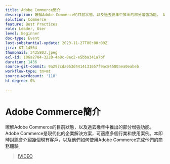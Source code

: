 ```yaml
---
title: Adobe Commerce簡介
description: 瞭解Adobe Commerce的目前狀態，以及過去幾年中推出的部分增強功能。 Adobe Commerce是現代化的企業解決方案，可適應多個行業和使用案例。本即時討論會介紹幾個現有客戶，以及他們如何使用Adobe Commerce完成他們的商務體驗。
solution: Commerce
feature: Best Practices
role: Leader, User
level: Beginner
doc-type: Event
last-substantial-update: 2023-11-27T00:00:00Z
jira: KT-14564
thumbnail: 3425803.jpeg
exl-id: 106a2704-3220-4a8c-8ec2-e5bba341a7bf
duration: 1436
source-git-commit: 9a297cda953d4414131657f9ac84580aea0eabeb
workflow-type: tm+mt
source-wordcount: '118'
ht-degree: 0%

---
```


# Adobe Commerce簡介

瞭解Adobe Commerce的目前狀態，以及過去幾年中推出的部分增強功能。 Adobe Commerce是現代化的企業解決方案，可適應多個行業和使用案例。本即時討論會介紹幾個現有客戶，以及他們如何使用Adobe Commerce完成他們的商務體驗。

>[!VIDEO](https://video.tv.adobe.com/v/3455212/?learn=on&captions=chi_hant)
